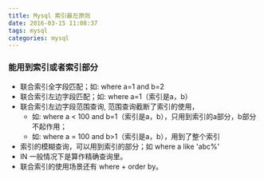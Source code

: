 ```yaml
---
title: Mysql 索引最左原则
date: 2016-03-15 11:08:37
tags: mysql
categories: mysql
---
```


### 能用到索引或者索引部分

 * 联合索引全字段匹配；如: where a=1 and b=2
 * 联合索引左边字段匹配；如: where a=1（索引是a，b）
 * 联合索引左边字段范围查询, 范围查询截断了索引的使用，
 	* 如: where a < 100 and b=1（索引是a，b），只用到索引的a部分，b部分不起作用；
	* 如: where a = 100 and b>1（索引是a，b），用到了整个索引
 * 索引的模糊查询，可以用到索引的部分；如 where a like 'abc%'
 * IN 一般情况下是算作精确查询里。
 * 联合索引的使用场景还有 where + order by。
  
